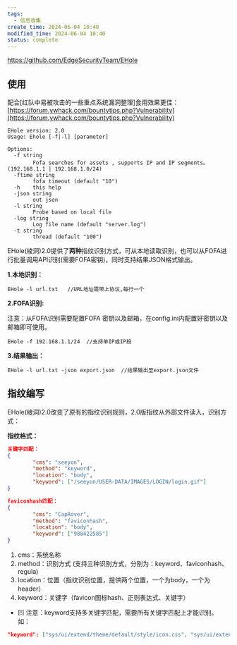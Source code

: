 ```yaml
---
tags:
  - 信息收集
create_time: 2024-06-04 10:40
modified_time: 2024-06-04 10:40
status: complete
---
```

https://github.com/EdgeSecurityTeam/EHole
## 使用

配合[红队中易被攻击的一些重点系统漏洞整理]食用效果更佳：[https://forum.ywhack.com/bountytips.php?Vulnerability](https://forum.ywhack.com/bountytips.php?Vulnerability)

```shell
EHole version: 2.0
Usage: Ehole [-f|-l] [parameter]

Options:
  -f string
        Fofa searches for assets , supports IP and IP segments。(192.168.1.1 | 192.168.1.0/24)
  -ftime string
        fofa timeout (default "10")
  -h    this help
  -json string
        out json
  -l string
        Probe based on local file
  -log string
        Log file name (default "server.log")
  -t string
        thread (default "100")
```

EHole(棱洞)2.0提供了**两种**指纹识别方式，可从本地读取识别，也可以从FOFA进行批量调用API识别(需要FOFA密钥)，同时支持结果JSON格式输出。

**1.本地识别：**

```shell
EHole -l url.txt   //URL地址需带上协议,每行一个
```

**2.FOFA识别:**

注意：从FOFA识别需要配置FOFA 密钥以及邮箱，在config.ini内配置好密钥以及邮箱即可使用。

```shell
EHole -f 192.168.1.1/24  //支持单IP或IP段
```

**3.结果输出：**

```shell
EHole -l url.txt -json export.json  //结果输出至export.json文件
```

## 指纹编写

EHole(棱洞)2.0改变了原有的指纹识别规则，2.0版指纹从外部文件读入，识别方式：

**指纹格式：**

```json
关键字匹配：
{
		"cms": "seeyon",
		"method": "keyword",
		"location": "body",
		"keyword": ["/seeyon/USER-DATA/IMAGES/LOGIN/login.gif"]
}
```

```json
faviconhash匹配：
{
		"cms": "CapRover",
		"method": "faviconhash",
		"location": "body",
		"keyword": ["988422585"]
}
```

1. cms：系统名称
2. method：识别方式 (支持三种识别方式，分别为：keyword、faviconhash、regula)
3. location：位置（指纹识别位置，提供两个位置，一个为body，一个为header）
4. keyword：关键字（favicon图标hash、正则表达式、关键字）

- [!] 注意：keyword支持多关键字匹配，需要所有关键字匹配上才能识别。如：

```json
"keyword": ["sys/ui/extend/theme/default/style/icon.css", "sys/ui/extend/theme/default/style/profile.css"]
```